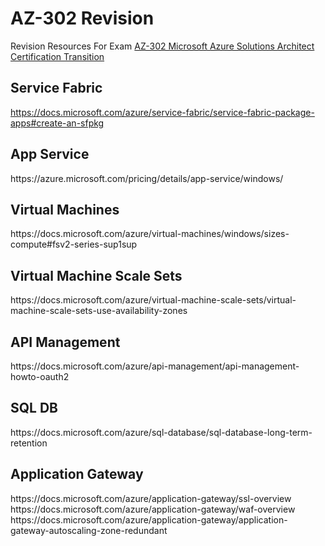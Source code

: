 # AZ-302 Revision
Revision Resources For Exam <a href="https://www.microsoft.com/learning/exam-AZ-302.aspx" target="_blank">AZ-302 Microsoft Azure Solutions Architect Certification Transition</a>

<h2>Service Fabric</h2>
<a href="https://docs.microsoft.com/azure/service-fabric/service-fabric-package-apps#create-an-sfpkg" target="_blank">https://docs.microsoft.com/azure/service-fabric/service-fabric-package-apps#create-an-sfpkg</a>

<h2>App Service</h2>
https://azure.microsoft.com/pricing/details/app-service/windows/

<h2>Virtual Machines</h2>
https://docs.microsoft.com/azure/virtual-machines/windows/sizes-compute#fsv2-series-sup1sup

<h2>Virtual Machine Scale Sets</h2>
https://docs.microsoft.com/azure/virtual-machine-scale-sets/virtual-machine-scale-sets-use-availability-zones

<h2>API Management</h2>
https://docs.microsoft.com/azure/api-management/api-management-howto-oauth2

<h2>SQL DB</h2>
https://docs.microsoft.com/azure/sql-database/sql-database-long-term-retention

<h2>Application Gateway</h2>
https://docs.microsoft.com/azure/application-gateway/ssl-overview
https://docs.microsoft.com/azure/application-gateway/waf-overview
https://docs.microsoft.com/azure/application-gateway/application-gateway-autoscaling-zone-redundant
